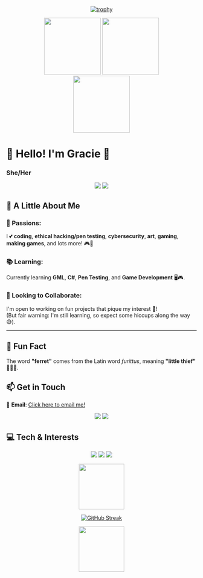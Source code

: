 
<div align="center">
  
  [![trophy](https://github-profile-trophy.vercel.app/?username=Ann-MarieDev&theme=dracula&margin-w=5)](https://github.com/Ann-MarieDev/github-profile-trophy)
</div>

<div align="center">
  <a>
    <img height="150" src="https://github-readme-stats.vercel.app/api?username=Ann-MarieDev&show_icons=true&theme=dracula" />
  </a>
  
  <a>
    <img height="150" src="https://github-readme-stats.vercel.app/api/top-langs/?username=Ann-MarieDev&layout=compact&size_weight=0.5&count_weight=0.5&theme=dracula&exclude_repo=GRAVITY-FALLS-thisisnotawebsitedotcom-code-unminify-beautify&hide_progress=true&langs_count=8" />
  </a>
</div>

<div align="center">
  <a href="https://github.com/Ann-MarieDev/silverfoxstudios">
    <img height="150" src="https://github-readme-stats.vercel.app/api/pin/?username=Ann-MarieDev&repo=silverfoxstudios&theme=dracula" />
  </a>
</div>

# 🌸 Hello! I'm Gracie 🌸  
### She/Her  
<p align="center">
  <img src="https://img.shields.io/badge/IT%20Bench%20Tech-Fixing%20Computers-0c88c1?style=flat&logo=tools&logoColor=white" /> 
  <img src="https://img.shields.io/badge/Aspiring-Pen%20Tester-ff69b4?style=flat&logo=hackthebox&logoColor=white" />
</p>

## 🎨 A Little About Me  
### 🌟 Passions:  
I 💕 **coding**, **ethical hacking/pen testing**, **cybersecurity**, **art**, **gaming**, **making games**, and lots more! 🎮🎨  

### 📚 Learning:  
Currently learning **GML**, **C#**, **Pen Testing**, and **Game Development** 🖥️🎮.  

### 🤝 Looking to Collaborate:  
I'm open to working on fun projects that pique my interest 🌈!  
(But fair warning: I'm still learning, so expect some hiccups along the way 😅).  

---

## 🐾 Fun Fact  
The word **"ferret"** comes from the Latin word *furittus*, meaning **"little thief"** 🕵️‍♀️✨.

## 📫 Get in Touch  
💌 **Email**: [Click here to email me!](mailto:graciehutchins200@gmail.com)  

<p align="center">
  <img src="https://img.shields.io/badge/Animals-Love%20Foxes%20%26%20Ferrets-orange?style=flat&logo=leaflet&logoColor=white" /> 
  <img src="https://img.shields.io/badge/Hobbies-Roller%20Skating%20%26%20Art-pink?style=flat&logo=artstation&logoColor=white" />
</p>

## 💻 Tech & Interests  
<p align="center">
  <img src="https://img.shields.io/badge/Code-Learning%20GML%20%7C%20C%23-blueviolet?style=flat&logo=gamemaker&logoColor=white" />
  <img src="https://img.shields.io/badge/Hacking-Ethical%20%7C%20Pen%20Testing-green?style=flat&logo=hackthebox&logoColor=white" /> 
  <img src="https://img.shields.io/badge/Gaming-Developer%20%26%20Player-black?style=flat&logo=steam&logoColor=white" />
</p>

<div align="center">
  
  <img height="120" src="https://i.pinimg.com/originals/05/59/94/05599424bb5a1b7819956d0288559697.gif" />
  
  [![GitHub Streak](https://github-readme-streak-stats.herokuapp.com?user=Ann-MarieDev&theme=dracula&hide_border=true&ring=ff69b4&fire=ff69b4)](https://git.io/streak-stats)

  <img height="120" src="https://i.pinimg.com/originals/05/59/94/05599424bb5a1b7819956d0288559697.gif" />
  
</div>

<!---
Ann-MarieDev/AJ is a ✨ special ✨ repository because its `README.md` (this file) appears on your GitHub profile.
You can click the Preview link to take a look at your changes.
--->
